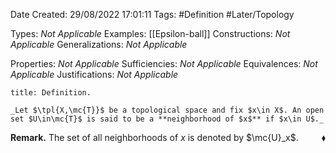 <div class="topSpace"></div>

Date Created: 29/08/2022 17:01:11
Tags: #Definition #Later/Topology

Types: _Not Applicable_
Examples: [[Epsilon-ball]]
Constructions: _Not Applicable_
Generalizations: _Not Applicable_

Properties: _Not Applicable_
Sufficiencies: _Not Applicable_
Equivalences: _Not Applicable_
Justifications: _Not Applicable_

``` ad-Definition
title: Definition.

_Let $\tpl{X,\mc{T}}$ be a topological space and fix $x\in X$. An open set $U\in\mc{T}$ is said to be a **neighborhood of $x$** if $x\in U$._

```

**Remark.** The set of all neighborhoods of $x$ is denoted by $\mc{U}_x$.<span style="float:right;">$\blacklozenge$</span>
